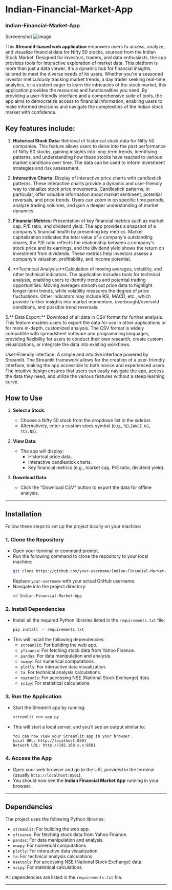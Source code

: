 # Indian-Financial-Market-App

### Indian-Financial-Market-App


Screeenshot
![image](https://github.com/user-attachments/assets/ed59cc71-9399-4b2c-8be8-467f31db1a89)


This **Streamlit-based web application**  empowers users to access, analyze, and visualize financial data for Nifty 50 stocks, sourced from the Indian Stock Market. Designed for investors, traders, and data enthusiasts, the app provides tools for interactive exploration of market data. This platform is more than just a data viewer; it's a dynamic hub for financial insights, tailored to meet the diverse needs of its users. Whether you're a seasoned investor meticulously tracking market trends, a day trader seeking real-time analytics, or a student eager to learn the intricacies of the stock market, this application provides the resources and functionalities you need. By providing a user-friendly interface and a comprehensive suite of tools, the app aims to democratize access to financial information, enabling users to make informed decisions and navigate the complexities of the Indian stock market with confidence.

## **Key features include**:

1. **Historical Stock Data:** Retrieval of historical stock data for Nifty 50 companies. This feature allows users to delve into the past performance of Nifty 50 stocks, gaining insights into long-term trends, identifying patterns, and understanding how these stocks have reacted to various market conditions over time. The data can be used to inform investment strategies and risk assessment.

2. **Interactive Charts:** Display of interactive price charts with candlestick patterns. These interactive charts provide a dynamic and user-friendly way to visualize stock price movements. Candlestick patterns, in particular, offer valuable information about market sentiment, potential reversals, and price trends. Users can zoom in on specific time periods, analyze trading volumes, and gain a deeper understanding of market dynamics.

3. **Financial Metrics:** Presentation of key financial metrics such as market cap, P/E ratio, and dividend yield. The app provides a snapshot of a company's financial health by presenting key metrics. Market capitalization indicates the total value of a company's outstanding shares, the P/E ratio reflects the relationship between a company's stock price and its earnings, and the dividend yield shows the return on investment from dividends. These metrics help investors assess a company's valuation, profitability, and income potential.

4. **Technical Analysis:**Calculation of moving averages, volatility, and other technical indicators. The application includes tools for technical analysis, enabling users to identify trends and potential trading opportunities. Moving averages smooth out price data to highlight longer-term trends, while volatility measures the degree of price fluctuations. Other indicators may include RSI, MACD, etc., which provide further insights into market momentum, overbought/oversold conditions, and possible trend reversals.

5.** Data Export:** Download of all data in CSV format for further analysis. This feature enables users to export the data for use in other applications or for more in-depth, customized analysis. The CSV format is widely compatible with spreadsheet software and programming languages, providing flexibility for users to conduct their own research, create custom visualizations, or integrate the data into existing workflows.

User-Friendly Interface: A simple and intuitive interface powered by Streamlit. The Streamlit framework allows for the creation of a user-friendly interface, making the app accessible to both novice and experienced users. The intuitive design ensures that users can easily navigate the app, access the data they need, and utilize the various features without a steep learning curve.


## **How to Use**
1. **Select a Stock**:
   - Choose a Nifty 50 stock from the dropdown list in the sidebar.
   - Alternatively, enter a custom stock symbol (e.g., `RELIANCE.NS`, `TCS.NS`).

2. **View Data**:
   - The app will display:
     - Historical price data.
     - Interactive candlestick charts.
     - Key financial metrics (e.g., market cap, P/E ratio, dividend yield).

3. **Download Data**:
   - Click the "Download CSV" button to export the data for offline analysis.

---

## **Installation**
Follow these steps to set up the project locally on your machine:

### 1. **Clone the Repository**
   - Open your terminal or command prompt.
   - Run the following command to clone the repository to your local machine:
     ```bash
     git clone https://github.com/your-username/Indian-Financial-Market-App.git
     ```
     Replace `your-username` with your actual GitHub username.
   - Navigate into the project directory:
     ```bash
     cd Indian-Financial-Market-App
     ```

### 2. **Install Dependencies**
   - Install all the required Python libraries listed in the `requirements.txt` file:
     ```bash
     pip install -r requirements.txt
     ```
   - This will install the following dependencies:
     - `streamlit`: For building the web app.
     - `yfinance`: For fetching stock data from Yahoo Finance.
     - `pandas`: For data manipulation and analysis.
     - `numpy`: For numerical computations.
     - `plotly`: For interactive data visualization.
     - `ta`: For technical analysis calculations.
     - `nsetools`: For accessing NSE (National Stock Exchange) data.
     - `scipy`: For statistical calculations.

### 3. **Run the Application**
   - Start the Streamlit app by running:
     ```bash
     streamlit run app.py
     ```
   - This will start a local server, and you’ll see an output similar to:
     ```
     You can now view your Streamlit app in your browser.
     Local URL: http://localhost:8501
     Network URL: http://192.168.x.x:8501
     ```

### 4. **Access the App**
   - Open your web browser and go to the URL provided in the terminal (usually `http://localhost:8501`).
   - You should now see the **Indian Financial Market App** running in your browser.

---

## **Dependencies**
The project uses the following Python libraries:
- `streamlit`: For building the web app.
- `yfinance`: For fetching stock data from Yahoo Finance.
- `pandas`: For data manipulation and analysis.
- `numpy`: For numerical computations.
- `plotly`: For interactive data visualization.
- `ta`: For technical analysis calculations.
- `nsetools`: For accessing NSE (National Stock Exchange) data.
- `scipy`: For statistical calculations.

All dependencies are listed in the `requirements.txt` file.

---





